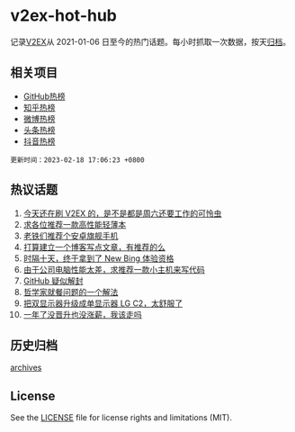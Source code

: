 # v2ex-hot-hub

 记录[V2EX](https://www.v2ex.com/)从 2021-01-06 日至今的热门话题。每小时抓取一次数据，按天[归档](archives)。
 
 ## 相关项目

- [GitHub热榜](https://github.com/snaildev/github-hot-hub)
- [知乎热榜](https://github.com/snaildev/zhihu-hot-hub)
- [微博热榜](https://github.com/snaildev/weibo-hot-hub)
- [头条热榜](https://github.com/snaildev/toutiao-hot-hub)
- [抖音热榜](https://github.com/snaildev/douyin-hot-hub)


 `更新时间：2023-02-18 17:06:23 +0800`

## 热议话题

1. [今天还在刷 V2EX 的，是不是都是周六还要工作的可怜虫](https://www.v2ex.com/t/917154)
1. [求各位推荐一款高性能轻薄本](https://www.v2ex.com/t/917060)
1. [老铁们推荐个安卓旗舰手机](https://www.v2ex.com/t/916998)
1. [打算建立一个博客写点文章，有推荐的么](https://www.v2ex.com/t/917124)
1. [时隔十天，终于拿到了 New Bing 体验资格](https://www.v2ex.com/t/917107)
1. [由于公司电脑性能太差，求推荐一款小主机来写代码](https://www.v2ex.com/t/917008)
1. [GitHub 疑似解封](https://www.v2ex.com/t/917108)
1. [哲学家就餐问题的一个解法](https://www.v2ex.com/t/917039)
1. [把双显示器升级成单显示器 LG C2，太舒服了](https://www.v2ex.com/t/917110)
1. [一年了没晋升也没涨薪，我该走吗](https://www.v2ex.com/t/917025)

## 历史归档

[archives](archives)

## License

See the [LICENSE](LICENSE) file for license rights and limitations (MIT).
